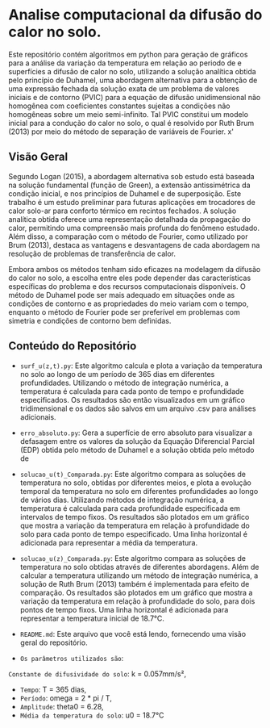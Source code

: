 # Analise computacional da difusão do calor no solo.

  Este repositório contém algoritmos em python para geração de gráficos para a análise da variação da temperatura em relação ao periodo de  e superfícies a difusão de calor no solo, utilizando a solução analítica obtida pelo princípio de Duhamel, uma abordagem alternativa para a obtenção de uma expressão fechada da solução exata de um problema de valores iniciais e de contorno (PVIC) para a equação de difusão unidimensional não homogênea com coeficientes constantes sujeitas a condições não homogêneas sobre um meio semi-infinito. Tal PVIC constitui um modelo inicial para a condução do calor no solo, o qual é resolvido por Ruth Brum (2013) por meio do método de separação de variáveis de Fourier. x'

## Visão Geral

  Segundo Logan (2015), a abordagem alternativa sob estudo está baseada na solução fundamental (função de Green), a extensão antissimétrica da condição inicial, e nos princípios de Duhamel e de superposição. Este trabalho é um estudo preliminar para futuras aplicações em trocadores de calor solo-ar para conforto térmico em recintos fechados. A solução analítica obtida oferece uma representação detalhada da propagação do calor, permitindo uma compreensão mais profunda do fenômeno estudado. Além disso, a comparação com o método de Fourier, como utilizado por Brum (2013), destaca as vantagens e desvantagens de cada abordagem na resolução de problemas de transferência de calor.
	
  Embora ambos os métodos tenham sido eficazes na modelagem da difusão do calor no solo, a escolha entre eles pode depender das características específicas do problema e dos recursos computacionais disponíveis. O método de Duhamel pode ser mais adequado em situações onde as condições de contorno e as propriedades do meio variam com o tempo, enquanto o método de Fourier pode ser preferível em problemas com simetria e condições de contorno bem definidas.

## Conteúdo do Repositório

- `surf_u(z,t).py`: Este algoritmo calcula e plota a variação da temperatura no solo ao longo de um período de 365 dias em diferentes profundidades. Utilizando o método de integração numérica, a temperatura é calculada para cada ponto de tempo e profundidade especificados. Os resultados são então visualizados em um gráfico tridimensional e os dados são salvos em um arquivo .csv para análises adicionais.

- `erro_absoluto.py`: Gera a superfície de erro absoluto para visualizar a defasagem entre os valores da solução da Equação Diferencial Parcial (EDP) obtida pelo método de Duhamel e a solução obtida pelo método de

- `solucao_u(t)_Comparada.py`: Este algoritmo compara as soluções de temperatura no solo, obtidas por diferentes meios, e plota a evolução temporal da temperatura no solo em diferentes profundidades ao longo de vários dias. Utilizando métodos de integração numérica, a temperatura é calculada para cada profundidade especificada em intervalos de tempo fixos. Os resultados são plotados em um gráfico que mostra a variação da temperatura em relação à profundidade do solo para cada ponto de tempo especificado. Uma linha horizontal é adicionada para representar a média da temperatura.

- `solucao_u(z)_Comparada.py`: Este algoritmo compara as soluções de temperatura no solo obtidas através de diferentes abordagens. Além de calcular a temperatura utilizando um método de integração numérica, a solução de Ruth Brum (2013) também é implementada para efeito de comparação. Os resultados são plotados em um gráfico que mostra a variação da temperatura em relação à profundidade do solo, para dois pontos de tempo fixos. Uma linha horizontal é adicionada para representar a temperatura inicial de 18.7°C.

- `README.md`: Este arquivo que você está lendo, fornecendo uma visão geral do repositório.

- `Os parâmetros utilizados são`:

`Constante de difusividade do solo`: k = 0.057mm/s²,
- `Tempo`: T = 365 dias,
- `Período`: omega = 2 * pi / T,
- `Amplitude`: theta0 = 6.28,
- `Média da temperatura do solo`: u0 = 18.7°C
